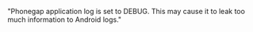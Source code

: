 "Phonegap application log is set to DEBUG. This may cause it to leak too much information to Android logs."